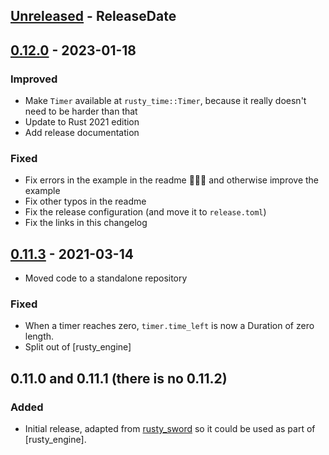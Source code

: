 <!-- next-header -->
## [Unreleased] - ReleaseDate


## [0.12.0] - 2023-01-18

### Improved

- Make `Timer` available at `rusty_time::Timer`, because it really doesn't need to be harder than that
- Update to Rust 2021 edition
- Add release documentation

### Fixed

- Fix errors in the example in the readme 🤦🏻‍♂️ and otherwise improve the example
- Fix other typos in the readme
- Fix the release configuration (and move it to `release.toml`)
- Fix the links in this changelog

## [0.11.3] - 2021-03-14

- Moved code to a standalone repository

### Fixed

- When a timer reaches zero, `timer.time_left` is now a Duration of zero length.
- Split out of [rusty_engine]

## 0.11.0 and 0.11.1 (there is no 0.11.2)

### Added

- Initial release, adapted from [rusty_sword](https://github.com/cleancut/rusty_sword)
  so it could be used as part of [rusty_engine].

[`rusty_engine`]: https://github.com/cleancut/rusty_engine
[`rusty_sword`]: https://github.com/cleancut/rusty_sword

<!-- next-url -->
[Unreleased]: https://github.com/CleanCut/rusty_time/compare/v0.12.0...HEAD
[0.12.0]: https://github.com/cleancut/rusty_time/compare/v0.11.3...v0.12.0
[0.11.3]: https://github.com/cleancut/rusty_time/compare/initial...v0.11.3
